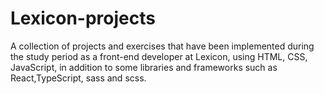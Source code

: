 # Lexicon-projects

A collection of projects and exercises that have been implemented during the study period as a front-end developer at Lexicon, using HTML, CSS, JavaScript, in addition to some libraries and frameworks such as React,TypeScript, sass and scss.